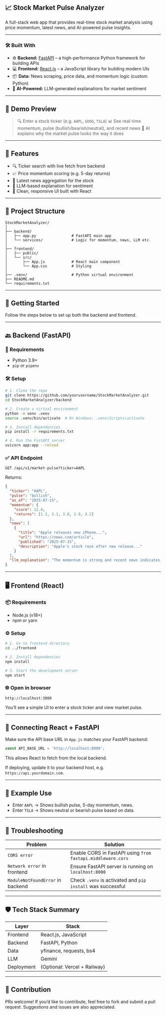 
## 📈 Stock Market Pulse Analyzer

A full-stack web app that provides real-time stock market analysis using price momentum, latest news, and AI-powered pulse insights.

---

### 🛠️ Built With

* ⚙️ **Backend:** [FastAPI](https://fastapi.tiangolo.com/) – a high-performance Python framework for building APIs
* 💻 **Frontend:** [React.js](https://react.dev/) – a JavaScript library for building modern UIs
* 📦 **Data:** News scraping, price data, and momentum logic (custom Python)
* 🤖 **AI-Powered:** LLM-generated explanations for market sentiment

---

## 📸 Demo Preview

> 🔍 Enter a stock ticker (e.g. `AAPL`, `GOOG`, `TSLA`)
> 📊 See real-time momentum, pulse (bullish/bearish/neutral), and recent news
> 🧠 AI explains why the market pulse looks the way it does

---

## 🔧 Features

* 🔍 Ticker search with live fetch from backend
* 📈 Price momentum scoring (e.g. 5-day returns)
* 📰 Latest news aggregation for the stock
* 🤖 LLM-based explanation for sentiment
* 🎨 Clean, responsive UI built with React

---

## 📁 Project Structure

```
StockMarketAnalyzer/
│
├── backend/
│   ├── app.py                # FastAPI main app
│   └── services/             # Logic for momentum, news, LLM etc.
│
├── frontend/
│   ├── public/
│   └── src/
│       ├── App.js            # React main component
│       └── App.css           # Styling
│
├── .venv/                    # Python virtual environment
├── README.md
└── requirements.txt
```

---

## 🚀 Getting Started

Follow the steps below to set up both the backend and frontend.

---

## 🔙 Backend (FastAPI)

### 🧱 Requirements

* Python 3.9+
* `pip` or `pipenv`

### 🛠️ Setup

```bash
# 1. Clone the repo
git clone https://github.com/yourusername/StockMarketAnalyzer.git
cd StockMarketAnalyzer/backend

# 2. Create a virtual environment
python -m venv .venv
source .venv/bin/activate  # On Windows: .venv\Scripts\activate

# 3. Install dependencies
pip install -r requirements.txt

# 4. Run the FastAPI server
uvicorn app:app --reload
```

### ✅ API Endpoint

```http
GET /api/v1/market-pulse?ticker=AAPL
```

Returns:

```json
{
  "ticker": "AAPL",
  "pulse": "bullish",
  "as_of": "2025-07-15",
  "momentum": {
    "score": 12.4,
    "returns": [1.2, 2.1, 3.0, 2.9, 3.2]
  },
  "news": [
    {
      "title": "Apple releases new iPhone...",
      "url": "https://news.com/article",
      "published": "2025-07-15",
      "description": "Apple's stock rose after new release..."
    }
  ],
  "llm_explanation": "The momentum is strong and recent news indicates bullish sentiment."
}
```

---

## 🖥️ Frontend (React)

### 📦 Requirements

* Node.js (v18+)
* npm or yarn

### ⚙️ Setup

```bash
# 1. Go to frontend directory
cd ../frontend

# 2. Install dependencies
npm install

# 3. Start the development server
npm start
```

### 🌐 Open in browser

```
http://localhost:3000
```

You’ll see a simple UI to enter a stock ticker and view market pulse.

---

## 🔗 Connecting React + FastAPI

Make sure the API base URL in `App.js` matches your FastAPI backend:

```js
const API_BASE_URL = 'http://localhost:8000';
```

This allows React to fetch from the local backend.

If deploying, update it to your backend host, e.g. `https://api.yourdomain.com`.

---

## 🧪 Example Use

* Enter `AAPL` → Shows bullish pulse, 5-day momentum, news.
* Enter `TSLA` → Shows neutral or bearish pulse based on data.

---

## 🧹 Troubleshooting

| Problem                          | Solution                                                    |
| -------------------------------- | ----------------------------------------------------------- |
| `CORS error`                     | Enable CORS in FastAPI using `from fastapi.middleware.cors` |
| `Network error` in frontend      | Ensure FastAPI server is running on `localhost:8000`        |
| `ModuleNotFoundError` in backend | Check `.venv` is activated and `pip install` was successful |

---

## 🛡️ Tech Stack Summary

| Layer      | Stack                           |
| ---------- | ------------------------------- |
| Frontend   | React.js, JavaScript            |
| Backend    | FastAPI, Python                 |
| Data       | yfinance, requests, bs4         |
| LLM        | Gemini                          |
| Deployment | (Optional: Vercel + Railway)    |

---

## 🤝 Contribution

PRs welcome! If you’d like to contribute, feel free to fork and submit a pull request. Suggestions and issues are also appreciated.




